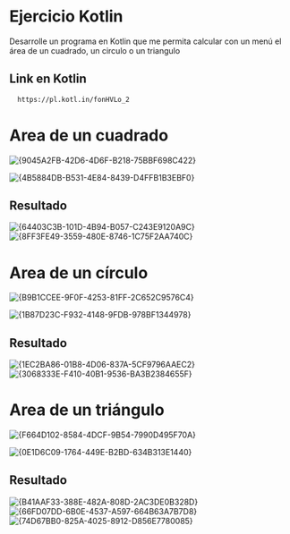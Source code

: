 # Ejercicio Kotlin


Desarrolle un programa en Kotlin que me permita calcular con un menú el área de un cuadrado, un circulo o un triangulo

## Link en Kotlin

```bash
  https://pl.kotl.in/fonHVLo_2
```

#  Area de un cuadrado

![{9045A2FB-42D6-4D6F-B218-75BBF698C422}](https://github.com/user-attachments/assets/80faf95a-f370-4b73-a059-6babf2a1450a)

![{4B5884DB-B531-4E84-8439-D4FFB1B3EBF0}](https://github.com/user-attachments/assets/0f1ed8fe-419b-4324-85a9-7aaa7e228c21)

## Resultado
![{64403C3B-101D-4B94-B057-C243E9120A9C}](https://github.com/user-attachments/assets/5f14d947-0d2f-45c1-bb29-6c055cca3ab5)
![{8FF3FE49-3559-480E-8746-1C75F2AA740C}](https://github.com/user-attachments/assets/232d963a-6d9f-4c9b-a698-42c505151703)


# Area de un círculo

![{B9B1CCEE-9F0F-4253-81FF-2C652C9576C4}](https://github.com/user-attachments/assets/f4aed36b-3770-4239-a353-8cfd5e2b26cd)

![{1B87D23C-F932-4148-9FDB-978BF1344978}](https://github.com/user-attachments/assets/48a259ac-ebfb-428d-b9a4-acba63709361)

## Resultado
![{1EC2BA86-01B8-4D06-837A-5CF9796AAEC2}](https://github.com/user-attachments/assets/341886b6-4476-443d-9099-022db5a31cec)
![{3068333E-F410-40B1-9536-BA3B2384655F}](https://github.com/user-attachments/assets/7a1bd32e-ad17-45ca-9595-e2157d34dc52)


# Area de un triángulo

![{F664D102-8584-4DCF-9B54-7990D495F70A}](https://github.com/user-attachments/assets/edc31017-debb-4aac-a9d0-90c59560bc55)

![{0E1D6C09-1764-449E-B2BD-634B313E1440}](https://github.com/user-attachments/assets/738614fe-200e-46ef-afd3-0d1028ae2530)

## Resultado
![{B41AAF33-388E-482A-808D-2AC3DE0B328D}](https://github.com/user-attachments/assets/45d3ab43-65bb-4bbc-8925-1bbcd81c1a41)
![{66FD07DD-6B0E-4537-A597-664B63A7B7D8}](https://github.com/user-attachments/assets/385955bd-607e-40b4-b5f3-ad5696df8e0f)
![{74D67BB0-825A-4025-8912-D856E7780085}](https://github.com/user-attachments/assets/7dc2a2ce-c4e8-4626-b384-2638340863b3)











